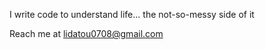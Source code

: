 I write code to understand life... the not-so-messy side of it

Reach me at lidatou0708@gmail.com

<!---
harrlol/harrlol is a ✨ special ✨ repository because its `README.md` (this file) appears on your GitHub profile.
You can click the Preview link to take a look at your changes.
--->
